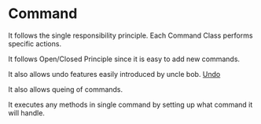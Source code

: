 # Command

It follows the single responsibility principle. Each Command Class performs specific actions.

It follows Open/Closed Principle since it is easy to add new commands.

It also allows undo features easily introduced by uncle bob. [Undo](/command/undo)

It also allows queing of commands.

It executes any methods in single command by setting up what command it will handle.
